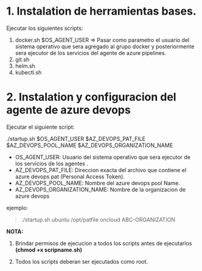 # 1. Instalation de herramientas bases.

Ejecutar los siguientes scripts:

 1. docker.sh $OS_AGENT_USER => Pasar como parametro el usuario del sistema operativo que sera agregado al grupo docker y posteriormente sera ejecutor de los servicios del agente de azure pipelines.
 2. git.sh
 3. helm.sh
 4. kubectl.sh


# 2. Instalation y configuracion del agente de azure devops

 Ejecutar el siguiente script:
 
 ./startup.sh $OS_AGENT_USER $AZ_DEVOPS_PAT_FILE $AZ_DEVOPS_POOL_NAME $AZ_DEVOPS_ORGANIZATION_NAME
 
- OS_AGENT_USER: 			    Usuario del sistema operativo que sera ejecutor de los servicios de los agentes .
- AZ_DEVOPS_PAT_FILE: 	        Direccion exacta del archivo que contiene el azure devops pat (Personal Access Token).
- AZ_DEVOPS_POOL_NAME: 	        Nombre del azure devops pool Name.
- AZ_DEVOPS_ORGANIZATION_NAME:  Nombre de la organizacion de azure devops

ejemplo:

> ./startup.sh ubuntu /opt/patfile oncloud ABC-ORGANIZATION

 
**NOTA:**
 
 1. Brindar permisos de ejecucion a todos los scripts antes de ejecutarlos **(chmod +x scripname.sh)**
 
 2. Todos los scripts deberan ser ejecutados como root.